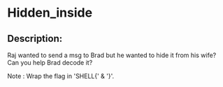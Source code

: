 
# Hidden_inside
## Description:
Raj wanted to send a msg to Brad but he wanted to hide it from his wife? Can you help Brad decode it?

Note : Wrap the flag in 'SHELL{' & '}'. 


